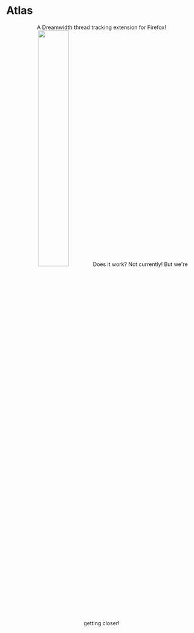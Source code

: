 # Atlas
<center> A Dreamwidth thread tracking extension for Firefox! 
<img src="https://64.media.tumblr.com/d538a7c7c1c4cff2d17de214daaa180d/cd5eaf586cdb3eef-0a/s1280x1920/4b7edfb03ed938983d7a6daa0d42f977daa6c5d3.pnj" width="40%">
 Does it work? Not currently! But we're getting closer!
